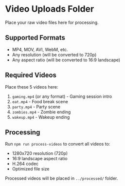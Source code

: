 # Video Uploads Folder

Place your raw video files here for processing.

## Supported Formats
- MP4, MOV, AVI, WebM, etc.
- Any resolution (will be converted to 720p)
- Any aspect ratio (will be converted to 16:9 landscape)

## Required Videos
Place these 5 videos here:
1. `gaming.mp4` (or any format) - Gaming session intro
2. `eat.mp4` - Food break scene
3. `party.mp4` - Party scene
4. `zombies.mp4` - Zombie ending
5. `wakeup.mp4` - Wakeup ending

## Processing
Run `npm run process-videos` to convert all videos to:
- 1280x720 resolution (720p)
- 16:9 landscape aspect ratio
- H.264 codec
- Optimized file size

Processed videos will be placed in `../processed/` folder.
